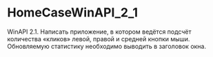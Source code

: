 # HomeCaseWinAPI_2_1
WinAPI 2.1. Написать приложение, в котором ведётся подсчёт количества «кликов» левой, правой и средней кнопки мыши. Обновляемую статистику необходимо выводить в заголовок окна.
